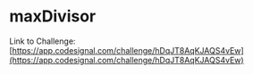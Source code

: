 # maxDivisor

Link to Challenge: [https://app.codesignal.com/challenge/hDqJT8AqKJAQS4vEw](https://app.codesignal.com/challenge/hDqJT8AqKJAQS4vEw)
